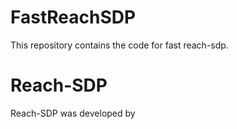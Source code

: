 # FastReachSDP
This repository contains the code for fast reach-sdp. 

# Reach-SDP
Reach-SDP was developed by
